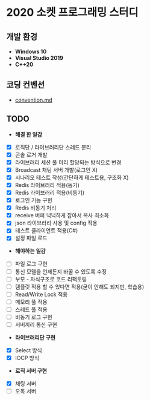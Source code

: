 # 2020 소켓 프로그래밍 스터디

## 개발 환경

* **Windows 10**
* **Visual Studio 2019**
* **C++20**

## 코딩 컨벤션

* [convention.md](convention.md)

## TODO
* **해결 한 일감**
- [x] 로직단 / 라이브러리단 스레드 분리
- [x] 콘솔 로거 개발
- [x] 라이브러리 세션 풀 미리 할당되는 방식으로 변경
- [x] Broadcast 채팅 서버 개발(로그인 X)
- [x] 시나리오 테스트 작성(간단하게 테스트용, 구조화 X)
- [x] Redis 라이브러리 적용(동기)
- [x] Redis 라이브러리 적용(비동기)
- [x] 로그인 기능 구현
- [x] Redis 비동기 처리
- [x] receive 버퍼 넉넉하게 잡아서 복사 최소화
- [x] json 라이브러리 사용 및 config 적용
- [x] 테스트 클라이언트 적용(C#)
- [x] 설정 파일 로드
* **해야하는 일감**
- [ ] 파일 로그 구현
- [ ] 통신 모델을 언제든지 바꿀 수 있도록 수정
- [ ] 부모 - 자식구조로 코드 리팩토링
- [ ] 템플릿 적용 할 수 있다면 적용(굳이 안해도 되지만, 학습용)
- [ ] Read/Write Lock 적용
- [ ] 메모리 풀 적용
- [ ] 스레드 풀 적용
- [ ] 비동기 로그 구현
- [ ] 서버끼리 통신 구현
*  **라이브러리단 구현**
- [x] Select 방식
- [x] IOCP 방식
* **로직 서버 구현**
- [x] 채팅 서버
- [ ] 오목 서버
